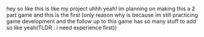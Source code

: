 hey so like this is like my project uhhh yeah!
im planning on making this a 2 part game and this is the first (only reason why is because im still practicing game development and the follow up to this game has so many stuff to add so like yeah(TLDR : i need experience first))
